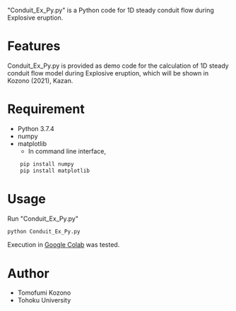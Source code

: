 "Conduit_Ex_Py.py" is a Python code for 1D steady conduit flow during Explosive eruption.

# Features

Conduit_Ex_Py.py is provided as demo code for the calculation of 1D steady conduit flow model
during Explosive eruption, which will be shown in Kozono (2021), Kazan.

# Requirement

* Python 3.7.4
* numpy
* matplotlib
  - In command line interface,
```bash
    pip install numpy
    pip install matplotlib
```

# Usage

Run "Conduit_Ex_Py.py"
```bash
python Conduit_Ex_Py.py
```
Execution in [Google Colab](https://colab.research.google.com/notebooks/intro.ipynb) was tested.

# Author

* Tomofumi Kozono
* Tohoku University
